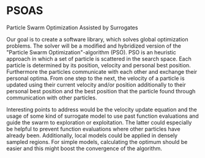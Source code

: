 # PSOAS
Particle Swarm Optimization Assisted by Surrogates

Our goal is to create a software library, which solves global optimization problems. The solver will be a modified and hybridized version of the "Particle Swarm Optimization"-algorithm (PSO). PSO is an heuristic approach in which a set of particle is scattered in the search space. Each particle is determined by its position, velocity and personal best position. Furthermore the particles communicate with each other and exchange their personal optima. From one step to the next, the velocity of a particle is updated using their current velocity and/or position additionally to their personal best position and the best position that the particle found through communication with other particles.

Interesting points to address would be the velocity update equation and the usage of some kind of surrogate model to use past function evaluations and guide the swarm to exploration or exploitation. The latter could especially be helpful to prevent function evaluations where other particles have already been. Additionally, local models could be applied in densely sampled regions. For simple models, calculating the optimum should be easier and this might boost the convergence of the algorithm.  
